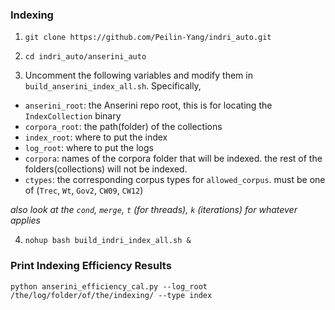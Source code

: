 ### Indexing
1. `git clone https://github.com/Peilin-Yang/indri_auto.git`

2. `cd indri_auto/anserini_auto`

3. Uncomment the following variables and modify them in `build_anserini_index_all.sh`. Specifically,
  * `anserini_root`: the Anserini repo root, this is for locating the `IndexCollection` binary
  * `corpora_root`: the path(folder) of the collections
  * `index_root`: where to put the index
  * `log_root`: where to put the logs
  * `corpora`: names of the corpora folder that will be indexed. the rest of the folders(collections) will not be indexed.
  * `ctypes`: the corresponding corpus types for `allowed_corpus`. must be one of (`Trec`, `Wt`, `Gov2`, `CW09`, `CW12`)
  
  *also look at the `cond`, `merge`, `t` (for threads), `k` (iterations) for whatever applies*

4. `nohup bash build_indri_index_all.sh &`

### Print Indexing Efficiency Results
`python anserini_efficiency_cal.py --log_root /the/log/folder/of/the/indexing/ --type index`
